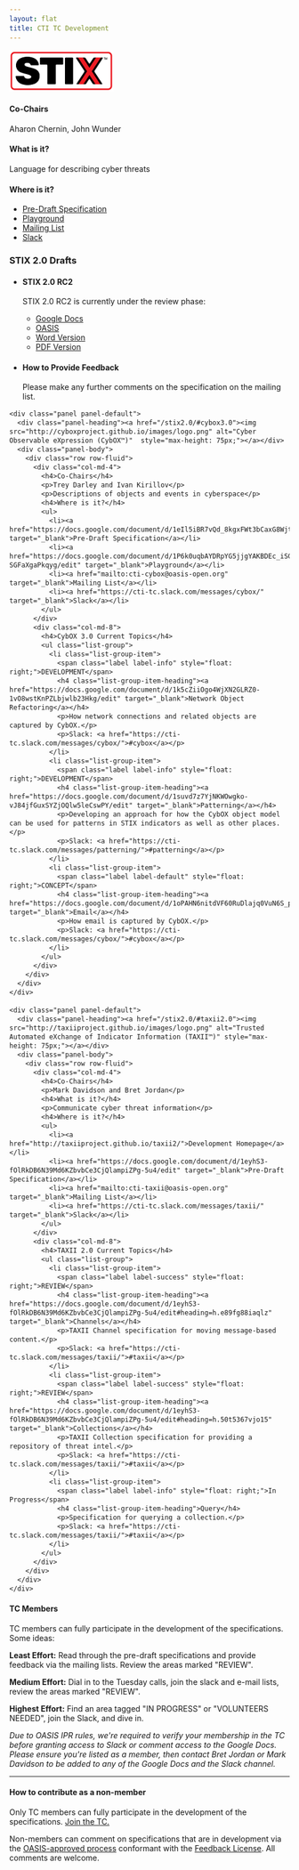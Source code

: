 ```yaml
---
layout: flat
title: CTI TC Development
---
```


<div class="row row-fluid">
  <div class="col-md-9">
    <div class="panel panel-default">
      <div class="panel-heading"><img src="/images/logov3.png" alt="STIX" style="max-height: 75px;"></div>
      <div class="panel-body">
        <div class="row row-fluid">
          <div class="col-md-4">
            <h4>Co-Chairs</h4>
            <p>Aharon Chernin, John Wunder</p>
            <h4>What is it?</h4>
            <p>Language for describing cyber threats</p>
            <h4>Where is it?</h4>
            <ul>
              <li><a href="https://docs.google.com/document/d/1yvqWaPPnPW-2NiVCLqzRszcx91ffMowfT5MmE9Nsy_w/edit" target="_blank">Pre-Draft Specification</a></li>
              <li><a href="https://docs.google.com/document/d/1wiG6RoNEFaE2lrblfgjpu3RTAJZOK2q0b5OxXCaCV14/edit" target="_blank">Playground</a></li>
              <li><a href="mailto:cti-stix@oasis-open.org" target="_blank">Mailing List</a></li>
              <li><a href="https://cti-tc.slack.com/messages/stix/" target="_blank">Slack</a></li>
            </ul>
          </div>
          <div class="col-md-8">
            <h3>STIX 2.0 Drafts</h3>
            <ul class="list-group">	
              <li class="list-group-item">                
                <h4 class="list-group-item-heading">STIX 2.0 RC2</h4>
                <p>STIX 2.0 RC2 is currently under the review phase:</p>
					<ul>
						<li><a href="https://docs.google.com/document/d/1HJqhvzO35h62gQGPvghVRIAtQrZn3_J__0UcDAj-NXY/edit#heading=h.t32x0azc539r" target="_blank">Google Docs</a></li>
						<li><a href="https://www.oasis-open.org/apps/org/workgroup/cti/document.php?document_id=58758&referring_url=%2Fkws" target="_blank">OASIS</a></li>
						<li><a href="stixdocs/stix-v2.0-wd02.docx" target="_blank">Word Version</a></li>
						<li><a href="stixdocs/stix-v2.0-wd02.pdf" target="_blank">PDF Version</a></li>
					</ul>
              </li>			  			  
			  <li class="list-group-item">                
                <h4 class="list-group-item-heading">How to Provide Feedback</h4>
                <p>Please make any further comments on the specification on the mailing list.</p>                
              </li>			  
            </ul>
          </div>
        </div>
      </div>
    </div>

    <div class="panel panel-default">
      <div class="panel-heading"><a href="/stix2.0/#cybox3.0"><img src="http://cyboxproject.github.io/images/logo.png" alt="Cyber Observable eXpression (CybOX™)"  style="max-height: 75px;"></a></div>
      <div class="panel-body">
        <div class="row row-fluid">
          <div class="col-md-4">
            <h4>Co-Chairs</h4>
            <p>Trey Darley and Ivan Kirillov</p>
            <p>Descriptions of objects and events in cyberspace</p>
            <h4>Where is it?</h4>
            <ul>
              <li><a href="https://docs.google.com/document/d/1eIl5iBR7vQd_8kgxFWt3bCaxG8WjtqutdjuW9n1iXaI/edit" target="_blank">Pre-Draft Specification</a></li>            
              <li><a href="https://docs.google.com/document/d/1P6k0uqbAYDRpYG5jjgYAKBDEc_iSG0-SGFaXgaPkqyg/edit" target="_blank">Playground</a></li>
              <li><a href="mailto:cti-cybox@oasis-open.org" target="_blank">Mailing List</a></li>
              <li><a href="https://cti-tc.slack.com/messages/cybox/" target="_blank">Slack</a></li>
            </ul>
          </div>
          <div class="col-md-8">
            <h4>CybOX 3.0 Current Topics</h4>
            <ul class="list-group">              
              <li class="list-group-item">
                <span class="label label-info" style="float: right;">DEVELOPMENT</span>
                <h4 class="list-group-item-heading"><a href="https://docs.google.com/document/d/1k5cZiiOgo4WjXN2GLRZ0-1vO8wstKnPZLbjwlb23Hkg/edit" target="_blank">Network Object Refactoring</a></h4>
                <p>How network connections and related objects are captured by CybOX.</p>
                <p>Slack: <a href="https://cti-tc.slack.com/messages/cybox/">#cybox</a></p>
              </li>
              <li class="list-group-item">
                <span class="label label-info" style="float: right;">DEVELOPMENT</span>
                <h4 class="list-group-item-heading"><a href="https://docs.google.com/document/d/1suvd7z7YjNKWOwgko-vJ84jfGuxSYZjOQlw5leCswPY/edit" target="_blank">Patterning</a></h4>
                <p>Developing an approach for how the CybOX object model can be used for patterns in STIX indicators as well as other places.</p>
                <p>Slack: <a href="https://cti-tc.slack.com/messages/patterning/">#patterning</a></p>
              </li>
		      <li class="list-group-item">
                <span class="label label-default" style="float: right;">CONCEPT</span>
                <h4 class="list-group-item-heading"><a href="https://docs.google.com/document/d/1oPAHN6nitdVF60RuDlajq0VuN6S_p_RP3ZE48yOBBfQ/edit#heading=h.irq8v1ffyaxy" target="_blank">Email</a></h4>
                <p>How email is captured by CybOX.</p>
                <p>Slack: <a href="https://cti-tc.slack.com/messages/cybox/">#cybox</a></p>
              </li>			  
            </ul>
          </div>
        </div>
      </div>
    </div>

    <div class="panel panel-default">
      <div class="panel-heading"><a href="/stix2.0/#taxii2.0"><img src="http://taxiiproject.github.io/images/logo.png" alt="Trusted Automated eXchange of Indicator Information (TAXII™)" style="max-height: 75px;"></a></div>
      <div class="panel-body">
        <div class="row row-fluid">
          <div class="col-md-4">
            <h4>Co-Chairs</h4>
            <p>Mark Davidson and Bret Jordan</p>
            <h4>What is it?</h4>
            <p>Communicate cyber threat information</p>
            <h4>Where is it?</h4>
            <ul>
              <li><a href="http://taxiiproject.github.io/taxii2/">Development Homepage</a></li>
              <li><a href="https://docs.google.com/document/d/1eyhS3-fOlRkDB6N39Md6KZbvbCe3CjQlampiZPg-5u4/edit" target="_blank">Pre-Draft Specification</a></li>
              <li><a href="mailto:cti-taxii@oasis-open.org" target="_blank">Mailing List</a></li>
              <li><a href="https://cti-tc.slack.com/messages/taxii/" target="_blank">Slack</a></li>
            </ul>
          </div>
          <div class="col-md-8">
            <h4>TAXII 2.0 Current Topics</h4>
            <ul class="list-group">
              <li class="list-group-item">
                <span class="label label-success" style="float: right;">REVIEW</span>
                <h4 class="list-group-item-heading"><a href="https://docs.google.com/document/d/1eyhS3-fOlRkDB6N39Md6KZbvbCe3CjQlampiZPg-5u4/edit#heading=h.e89fg88iaqlz" target="_blank">Channels</a></h4>
                <p>TAXII Channel specification for moving message-based content.</p>
                <p>Slack: <a href="https://cti-tc.slack.com/messages/taxii/">#taxii</a></p>
              </li>
              <li class="list-group-item">
                <span class="label label-success" style="float: right;">REVIEW</span>
                <h4 class="list-group-item-heading"><a href="https://docs.google.com/document/d/1eyhS3-fOlRkDB6N39Md6KZbvbCe3CjQlampiZPg-5u4/edit#heading=h.50t5367vjo15" target="_blank">Collections</a></h4>
                <p>TAXII Collection specification for providing a repository of threat intel.</p>
                <p>Slack: <a href="https://cti-tc.slack.com/messages/taxii/">#taxii</a></p>
              </li>
              <li class="list-group-item">
                <span class="label label-info" style="float: right;">In Progress</span>
                <h4 class="list-group-item-heading">Query</h4>
                <p>Specification for querying a collection.</p>
                <p>Slack: <a href="https://cti-tc.slack.com/messages/taxii/">#taxii</a></p>
              </li>
            </ul>
          </div>
        </div>
      </div>
    </div>
  </div>

  <div class="col-md-3">
    <h4>TC Members</h4>
    <p>TC members can fully participate in the development of the specifications. Some ideas:</p>
    <p><b>Least Effort:</b> Read through the pre-draft specifications and provide feedback via the mailing lists. Review the areas marked "REVIEW".</p>
    <p><b>Medium Effort:</b> Dial in to the Tuesday calls, join the slack and e-mail lists, review the areas marked "REVIEW".</p>
    <p><b>Highest Effort:</b> Find an area tagged "IN PROGRESS" or "VOLUNTEERS NEEDED", join the Slack, and dive in.</p>
    <p><em>Due to OASIS IPR rules, we're required to verify your membership in the TC before granting access to Slack or comment access to the Google Docs. Please ensure you're listed as a member, then contact Bret Jordan or Mark Davidson to be added to any of the Google Docs and the Slack channel.</em></p>
    <hr />
    <h4>How to contribute as a non-member</h4>
    <p>Only TC members can fully participate in the development of the specifications. <a href="https://www.oasis-open.org/committees/cti/">Join the TC.</a></p>
    <p>Non-members can comment on specifications that are in development via the <a href="https://www.oasis-open.org/committees/comments/index.php?wg_abbrev=cti">OASIS-approved process</a> conformant with the <a href="https://d9db56472fd41226d193-1e5e0d4b7948acaf6080b0dce0b35ed5.ssl.cf1.rackcdn.com/who/ipr/feedback_license.pdf">Feedback License</a>. All comments are welcome.</p>
  </div>
</div>
